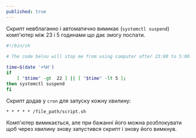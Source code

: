 ```yaml
---
published: true
---
```

Скрипт невблаганно і автоматично вимикає (`systemctl suspend`) комп'ютер між 23 і 5 годинами що дає змогу поспати. 

```bash
#!/bin/sh

# The code belou will stop me from using computer after 23:00 to 5:00 
  
time=$(date '+%H')
if 
	[ "$time" -gt  22 ] || [ "$time" -lt 5 ];
then systemctl suspend
fi
```
Скрипт додав у `cron` для запуску кожну хвилину:
 ```
 * * * * * /file_path/script.sh
 ```
Комп'ютер вимикається, але при бажанні його можна розблокувати щоб через хвилину знову запустився скрипт і знову його вимкнув.